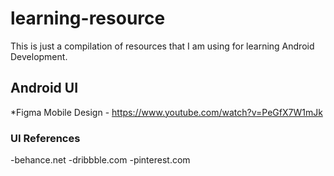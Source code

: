# learning-resource
This is just a compilation of resources that I am using for learning Android Development. 

## Android UI
*Figma Mobile Design - https://www.youtube.com/watch?v=PeGfX7W1mJk

### UI References
-behance.net
-dribbble.com
-pinterest.com

